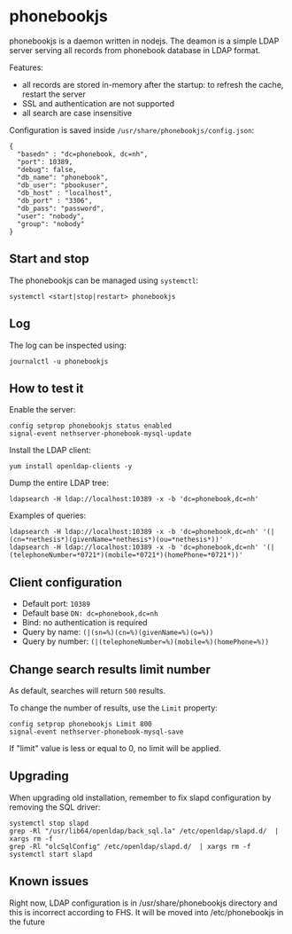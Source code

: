 # phonebookjs

phonebookjs is a daemon written in nodejs.
The deamon is a simple LDAP server serving all records from phonebook database in LDAP format.

Features:

- all records are stored in-memory after the startup: to refresh the cache, restart the server
- SSL and authentication are not supported
- all search are case insensitive

Configuration is saved inside `/usr/share/phonebookjs/config.json`: 
```
{
  "basedn" : "dc=phonebook, dc=nh",
  "port": 10389,
  "debug": false,
  "db_name": "phonebook",
  "db_user": "pbookuser",
  "db_host" : "localhost",
  "db_port" : "3306",
  "db_pass": "password",
  "user": "nobody",
  "group": "nobody"
}

```

## Start and stop

The phonebookjs can be managed using ``systemctl``:

```
systemctl <start|stop|restart> phonebookjs
```

## Log

The log can be inspected using:

```
journalctl -u phonebookjs
```


## How to test it

Enable the server:

```
config setprop phonebookjs status enabled
signal-event nethserver-phonebook-mysql-update
```

Install the LDAP client:

```
yum install openldap-clients -y
```

Dump the entire LDAP tree:

```
ldapsearch -H ldap://localhost:10389 -x -b 'dc=phonebook,dc=nh'
```

Examples of queries:

```
ldapsearch -H ldap://localhost:10389 -x -b 'dc=phonebook,dc=nh' '(|(cn=*nethesis*)(givenName=*nethesis*)(ou=*nethesis*))'
ldapsearch -H ldap://localhost:10389 -x -b 'dc=phonebook,dc=nh' '(|(telephoneNumber=*0721*)(mobile=*0721*)(homePhone=*0721*))'
```

## Client configuration

- Default port: `10389`
- Default base `DN: dc=phonebook,dc=nh`
- Bind: no authentication is required
- Query by name: `(|(sn=%)(cn=%)(givenName=%)(o=%))`
- Query by number: `(|(telephoneNumber=%)(mobile=%)(homePhone=%))`

## Change search results limit number

As default, searches will return ``500`` results.

To change the number of results, use the ``Limit`` property:
```
config setprop phonebookjs Limit 800
signal-event nethserver-phonebook-mysql-save
```

If "limit" value is less or equal to 0, no limit will be applied.

## Upgrading

When upgrading old installation, remember to fix slapd configuration by removing
the SQL driver:

```
systemctl stop slapd
grep -Rl "/usr/lib64/openldap/back_sql.la" /etc/openldap/slapd.d/  | xargs rm -f
grep -Rl "olcSqlConfig" /etc/openldap/slapd.d/  | xargs rm -f
systemctl start slapd
```

## Known issues

Right now, LDAP configuration is in /usr/share/phonebookjs directory and this is incorrect according to FHS.
It will be moved into /etc/phonebookjs in the future

